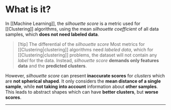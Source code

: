 # What is it?

In [[Machine Learning]], the *silhouette score* is a metric used for [[Clustering]] algorithms, using the mean *silhouette coefficient* of all data samples, which **does not need labeled data**.

>[!tip] The differential of the *silhouette score*
> Most metrics for [[Clustering|clustering]] algorithms need *labeled data*, which for [[Clustering|clustering]] problems, the dataset will not contain any *label* for the data.
> Instead, *silhouette score* **demands only features data** and the **predicted clusters**.

However, *silhouette score* can present **inaccurate scores** for *clusters* which are **not spherical shaped**.
It only considers the **mean distance of a single sample**, while **not taking into account** information about **other samples**. This leads to abstract shapes which can have **better clusters**, but **worse scores**.
___
